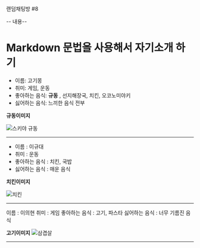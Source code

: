 랜덤채팅방 #8

-- 내용--

Markdown 문법을 사용해서 자기소개 하기
============================

- 이름: 고기몽
- 취미: 게임, 운동
- 좋아하는 음식: **규동** , 선지해장국, 치킨, 오코노미야키
- 싫어하는 음식: 느끼한 음식 전부


**규동이미지**

![스키야 규동](https://www.e-hapi.com/img/goods/L/0710154s.jpg)

-----------------------------------------------------------------------------------------------------------------------


- 이름 : 이규대
- 취미 : 운동
- 좋아하는 음식 : 치킨, 국밥
- 싫어하는 음식 : 매운 음식

**치킨이미지**

![치킨](http://www.bhc.co.kr/upload/bhc/menu/macho_20150728_v(1).jpg)

-----------------------------------------------------------------------------------------------------------------------


이름 : 이의현
취미 : 게임
좋아하는 음식 : 고기, 파스타
싫어하는 음식 : 너무 기름진 음식

**고기이미지**
![삼겹살](https://lrl.kr/zaB0)

-----------------------------------------------------------------------------------------------------------------------